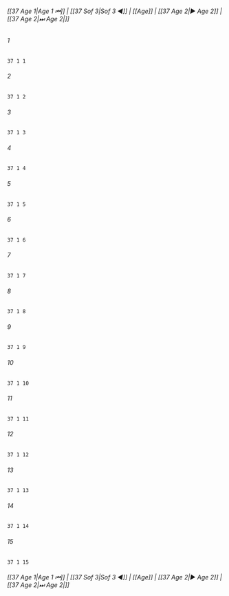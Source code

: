 
###### [[37 Age 1|Age 1 ⏮]] | [[37 Sof 3|Sof 3 ◀]] | [[Age]] | [[37 Age 2|▶ Age 2]] | [[37 Age 2|⏭ Age 2|]]

###### 1
``` verse
37 1 1 
```
###### 2
``` verse
37 1 2 
```
###### 3
``` verse
37 1 3 
```
###### 4
``` verse
37 1 4 
```
###### 5
``` verse
37 1 5 
```
###### 6
``` verse
37 1 6 
```
###### 7
``` verse
37 1 7 
```
###### 8
``` verse
37 1 8 
```
###### 9
``` verse
37 1 9 
```
###### 10
``` verse
37 1 10 
```
###### 11
``` verse
37 1 11 
```
###### 12
``` verse
37 1 12 
```
###### 13
``` verse
37 1 13 
```
###### 14
``` verse
37 1 14 
```
###### 15
``` verse
37 1 15 
```

###### [[37 Age 1|Age 1 ⏮]] | [[37 Sof 3|Sof 3 ◀]] | [[Age]] | [[37 Age 2|▶ Age 2]] | [[37 Age 2|⏭ Age 2|]]

